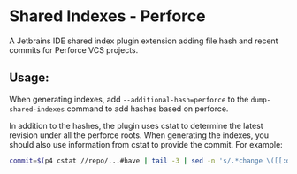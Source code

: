 # Shared Indexes - Perforce

A Jetbrains IDE shared index plugin extension adding file hash and recent commits for Perforce
VCS projects.

## Usage:

When generating indexes, add `--additional-hash=perforce` to the `dump-shared-indexes` command
to add hashes based on perforce.

In addition to the hashes, the plugin uses cstat to determine the latest revision under all the perforce roots.
When generating the indexes, you should also use information from cstat to provide the commit.
For example:
```bash
commit=$(p4 cstat //repo/...#have | tail -3 | sed -n 's/.*change \([[:digit:]]\+\)/\1/p')
```